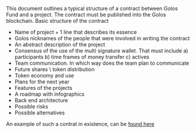 This document outlines a typical structure of a contract between Golos Fund and a project. The contract must be published into the Golos
blockchain. 
Basic structure of the contract
- Name of project + 1 line that describes its essence
- Golos nicknames of the people that were involved in writing the contract
- An abstract description of the project
- Consensus of the use of the multi signature wallet. That must include a) participants b) time frames of money transfer c) actives
- Team communication. In which way does the team plan to communicate
- Future shares \ token distribution
- Token economy and use
- Plans for the next year
- Features of the projects
- A roadmap with infographics
- Back end architecture
- Possible risks
- Possible alternatives

An example of such a contrat in existence, can be [found here](https://golos.io/multy/@multy/multy-mobile-open-source-multi-blockchain-wallet)

